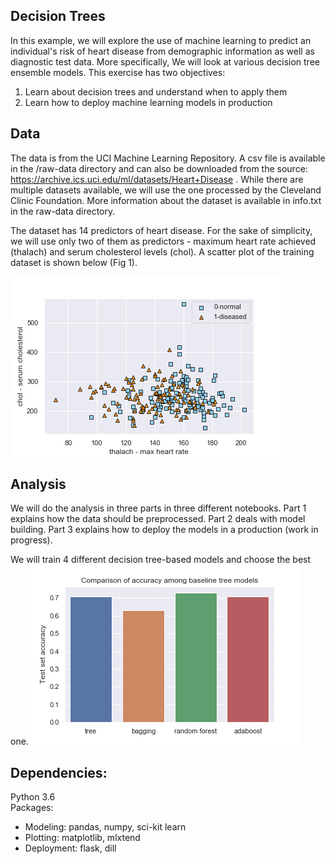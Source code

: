 ## Decision Trees

In this example, we will explore the use of machine learning to predict an individual's risk of heart disease from demographic information as well as diagnostic test data. More specifically, We will look at various decision tree ensemble models. This exercise has two objectives:

1. Learn about decision trees and understand when to apply them
2. Learn how to deploy machine learning models in production


## Data
The data is from the UCI Machine Learning Repository. A csv file is available in the /raw-data directory and can also be downloaded from the source: https://archive.ics.uci.edu/ml/datasets/Heart+Disease . While there are multiple datasets available, we will use the one processed by the Cleveland Clinic Foundation. More information about the dataset is available in info.txt in the raw-data directory.

The dataset has 14 predictors of heart disease.  For the sake of simplicity, we will use only two of them as predictors - maximum heart rate achieved (thalach) and serum cholesterol levels (chol). A scatter plot of the training dataset is shown below (Fig 1).

![scatter](images/eda.png)

## Analysis
We will do the analysis in three parts in three different notebooks. Part 1 explains how the data should be preprocessed. Part 2 deals with model building. Part 3 explains how to deploy the models in a production (work in progress).

We will train 4 different decision tree-based models and choose the best one.
![compate](images/perfcomparison.png)

## Dependencies:
Python 3.6 <br />
Packages:
- Modeling: pandas, numpy, sci-kit learn
- Plotting: matplotlib, mlxtend
- Deployment: flask, dill
